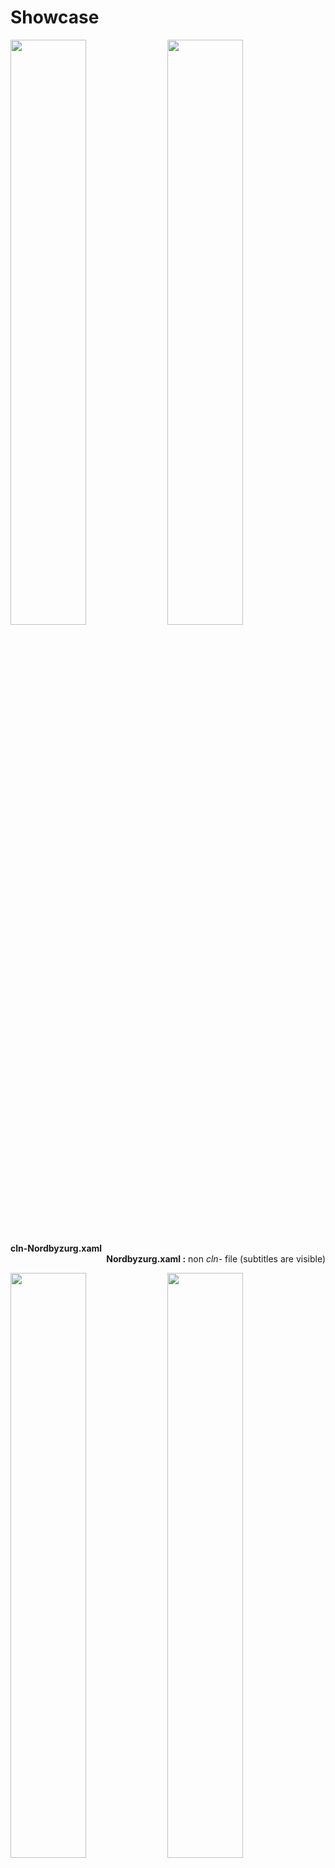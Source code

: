 # Showcase
  <p align="centre">
  <img src="https://user-images.githubusercontent.com/89298319/164767854-9713037a-42f1-4ffb-adc9-d3f99d61c7d5.png" width="49%"/>
  <img src="https://user-images.githubusercontent.com/89298319/164767876-5a3b5237-da93-42fe-afe5-6dc79340e27d.png" width="49%"/>
  </p>
  <div class="desc" align="left" width="49%" ><b>cln-Nordbyzurg.xaml</b></div>
  <div class="desc" align="right" width="49%"><b>Nordbyzurg.xaml :</b> non <i>cln-</i> file (subtitles are visible) </div>
  <p align="centre">
  <img src="https://user-images.githubusercontent.com/89298319/193437185-924f0ba9-3056-4ff3-a9fc-33614d1d4022.png" width="49%"/>
  <img src="https://user-images.githubusercontent.com/89298319/193437185-924f0ba9-3056-4ff3-a9fc-33614d1d4022.png" width="49%"/>
  </p>
  <div class="desc" align="left" width="49%"><b>cln-Solarized-Darker.xaml</b></div>
  <div class="desc" align="right" width="49%"><b>cln-Solarized-Dark.xaml</b></div>
  <p>
   <p align="centre">
  <img src="https://user-images.githubusercontent.com/89298319/164766179-c02bf2bb-fe67-4a81-a36a-2b379ddd0d28.png" width="49%"/>
  </p>
  <div class="desc" align="left" width="49%"><b>ln-Solarized-light.xaml</div>

## New

   <p align="centre">
  <img src="https://user-images.githubusercontent.com/89298319/193436933-94aec5f0-c766-418e-8a55-7233c5d0c313.png" width="49%"/>
  <img src="https://user-images.githubusercontent.com/89298319/193436866-e73fe953-f604-4397-9b57-06041d8722a1.png" width="49%"/>
  </p>
  <div class="desc" align="left" width="49%" ><b>cln-Draculabyzurg.xaml</b></div>
  <div class="desc" align="right" width="49%"><b>Everforestbyzurg.xaml</b></div>
  <p align="centre">
  <img src="https://user-images.githubusercontent.com/89298319/193437010-6a876904-506e-4e9a-9093-e4e20dad74cb.png" width="49%"/>
  </p>
  <div class="desc" align="left" width="49%"><b>Gruvboxbyzurg.xaml</b></div>
  <p>
  
#### .xaml files
These are a set of custom themes for [FlowLauncher](https://github.com/Flow-Launcher/Flow.Launcher/) abiding the [Solarized](https://ethanschoonover.com/solarized/) and [Nord](https://www.nordtheme.com/) colour palettes. File with the prefix *cln-* blends ```"ItemSubTitleStyle"``` with the background. It can be used to hide sensitive file paths or achieve a cleaner look in general.





